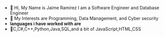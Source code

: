 - 👋 Hi, My Name is Jaime Ramirez I am a Software Engineer and Database Engineer
- 👀 My Interests are Programming, Data Management, and Cyber security
- **languages i have worked with are**
- 💙C,C#,C++,Python,Java,SQL,and a bit of JavaScript,HTML,CSS
<!---
ZIM-Hub/ZIM-Hub is a ✨ special ✨ repository because its `README.md` (this file) appears on your GitHub profile.
You can click the Preview link to take a look at your changes.
--->
